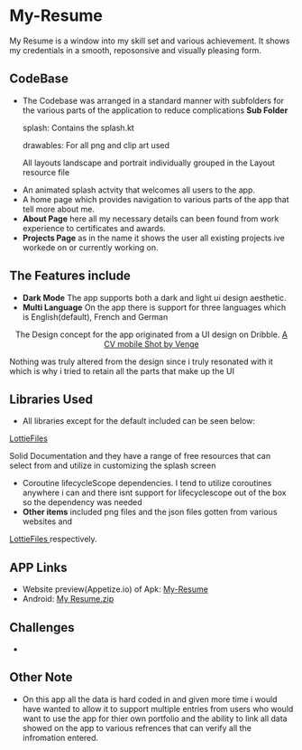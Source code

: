 # My-Resume 



My Resume is a window into my skill set and various achievement. It shows my credentials in a smooth,
reposonsive and visually pleasing form. 

## CodeBase
* The Codebase was arranged in a standard manner with subfolders for the various parts of the application to reduce complications
**Sub Folder** <P> splash: Contains the splash.kt</p> <P> drawables: For all png and clip art used</p> <P> All layouts landscape and portrait individually grouped in the Layout resource file</p>
* An animated splash actvity that welcomes all users to the app.
* A home page which provides navigation to various parts of the app that tell more about me.
* **About Page** here all my necessary details can been found from work experience to certificates and awards.
* **Projects Page** as in the name it shows the user all existing projects ive workede on or currently working on.

## The Features include
* **Dark Mode** The app supports both a dark and light ui design aesthetic.
* **Multi Language** On the app there is support for three languages which is English(default), French and German


<p align="center">
	The Design concept for the app originated from a UI	design on Dribble. 
	
  <a href="https://dribbble.com/shots/15061439-Personal-Portfolio-Resume-CV-Mobile-Shots/attachments/6789196?mode=media">
   				A CV mobile Shot by Venge
  </a>
</p>
<p>
	Nothing was truly altered from the design since i truly resonated with it which is why i tried to retain all the parts that make up the UI
</p>

## Libraries Used
* All libraries except for the default included can be seen below:
<a href="https://lottiefiles.com/blog/working-with-lottie/getting-started-with-lottie-animations-in-android-app">
	LottieFiles
</a>
<p>
	Solid Documentation and they have a range of free resources that can select from and utilize in customizing the splash screen
</p>

* Coroutine lifecycleScope dependencies. I tend to utilize coroutines anywhere i can and there isnt support for lifecyclescope out of the box so the dependency was needed
* **Other items** included png files and the json files gotten from various websites and 
<a href="https://lottiefiles.com/blog/working-with-lottie/getting-started-with-lottie-animations-in-android-app">
	LottieFiles
</a> respectively.

## APP Links
* Website preview(Appetize.io) of Apk: <a href="https://appetize.io/app/ltustklipbr6bqrkomsyyxvtha">My-Resume</a>
* Android: [My Resume.zip](https://github.com/Esetobore/My-Resume/files/9942468/My.Resume.zip)




## Challenges
* 
## Other Note
* On this app all the data is hard coded in and given more time i would have wanted to allow it to support multiple entries from users who would want to use the app for thier own portfolio and the ability to link all data showed on the app to various refrences that can verify all the infromation entered.






